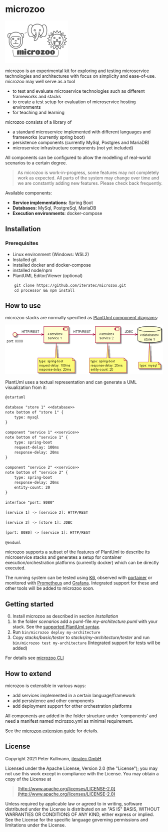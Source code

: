 microzoo
========

![microzoo-logo.png](./doc/images/microzoo-logo.png)

microzoo is an experimental kit for exploring and testing microservice technologies and architectures with focus on
simplicity and ease-of-use. microzoo may well serve as a tool

- to test and evaluate microservice technologies such as different frameworks and stacks
- to create a test setup for evaluation of microservice hosting environments
- for teaching and learning

microzoo consists of a library of

- a standard microservice implemented with different languages and frameworks (currently spring boot)
- persistence components (currently MySql, Postgres and MariaDB)
- microservice infrastructure components (not yet included)

All components can be configured to allow the modelling of real-world scenarios to a certain degree.

> As microzoo is work-in-progress, some features may not completely work as expected.
> All parts of the system may change over time and we are constantly adding new features. Please check back frequently. 

Available components:
- **Service implementations:** Spring Boot
- **Databases:** MySql, PostgreSql, MariaDB
- **Execution environments**: docker-compose

Installation
------------

### Prerequisites
- Linux environment (Windows: WSL2)
- Installed git
- installed docker and docker-compose
- installed node/npm
- PlantUML Editor/Viewer (optional)

````
    git clone https://github.com/iteratec/microzoo.git
    cd processor && npm install
````

How to use
----------

microzoo stacks are normally specified as [PlantUml component diagrams](https://plantuml.com/en/component-diagram):

![doc/images/basic_scenario.png](doc/images/basic_scenario.png)

PlantUml uses a textual representation and can generate a UML visualization from it:

````
@startuml

database "store 1" <<database>>
note bottom of "store 1" {
    type: mysql
}

component "service 1" <<service>>
note bottom of "service 1" {
    type: spring-boot
    request-delay: 100ms
    response-delay: 20ms
}

component "service 2" <<service>>
note bottom of "service 2" {
    type: spring-boot
    response-delay: 20ms
    entity-count: 20
}

interface "port: 8080"

[service 1] -> [service 2]: HTTP/REST

[service 2] -> [store 1]: JDBC

[port: 8080] -> [service 1]: HTTP/REST

@enduml
````

microzoo supports a subset of the features of PlantUml to describe its microservice stacks and generates
a setup for container execution/orchestration platforms (currently docker) which can be directly executed. 

The running system can be tested using [K6](https://k6.io/), observed with [portainer](https://www.portainer.io/)
or monitored with [Prometheus](https://prometheus.io/) and [Grafana](https://grafana.com/). Integrated support for
these and other tools will be added to microzoo soon.

Getting started
---------------

0. Install microzoo as described in section *Installation*
1. In the folder *scenarios* add a puml-file *my-architecture.puml* with your stack.
   See the [supported PlantUml syntax](doc/supported_plantuml.md).
2. Run `bin/microzoo deploy my-architecture`
3. Copy *stacks/basic/tester* to *stacks/my-architecture/tester* and run `bin/microzoo test my-architecture` (Integrated support for tests will be added)

For details see [microzoo CLI](doc/microzoo_cli.md)

How to extend
-------------

microzoo is extensible in various ways:

- add services implemented in a certain language/framework
- add persistence and other components
- add deployment support for other orchestration platforms

All components are added in the folder structure under 'components' and need a manifest named mcirozoo.yml
as minimal requirement.

See the [microzoo extension guide](doc/extension_guide.md) for details.

License
-------

Copyright 2021 Peter Kullmann, [iteratec GmbH](https://www.iteratec.com)

Licensed under the Apache License, Version 2.0 (the "License");
you may not use this work except in compliance with the License.
You may obtain a copy of the License at

> [http://www.apache.org/licenses/LICENSE-2.0](http://www.apache.org/licenses/LICENSE-2.0)

Unless required by applicable law or agreed to in writing, software
distributed under the License is distributed on an "AS IS" BASIS,
WITHOUT WARRANTIES OR CONDITIONS OF ANY KIND, either express or implied.
See the License for the specific language governing permissions and
limitations under the License.
